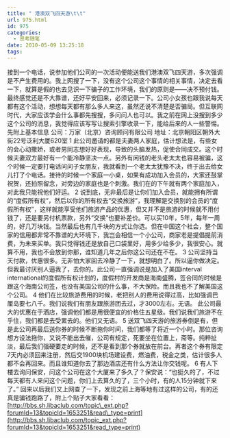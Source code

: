 ```yaml
---
title: " 港澳双飞四天游\t\t"
url: 975.html
id: 975
categories:
  - 思考随笔
date: 2010-05-09 13:25:18
tags:
---
```


接到一个电话，说参加他们公司的一次活动便能送我们港澳双飞四天游，多次强调是不产生费用的。我上网搜了一下，没有这个公司这个事情的相关事情，决定去看一下，就算是假的也去见识一下骗子的工作环境，我们的原则是——决不预付钱。最终感觉还是不大靠谱，还好平安回来，必须记录一下。公司小女孩也跟我说每天都有这个活动，想想每天都有那么多人来这，虽然还说不清楚是否骗局。但互联网时代，大家应该学会什么事都先搜搜，多问问人也可以。我之前在网上没搜到多少这个公司的消息，我觉得应该写写让搜索引擎收录一下，能给后来的人一些警惕。 先附上基本信息 公司：万家（北京）咨询顾问有限公司 地址：北京朝阳区朝外大街22号泛利大厦620室 1 此公司邀请的都是夫妻两人家庭，估计想法是，有些女的会心动撒娇，或者男同志想好好表现，导致的头脑发热，促使合同成交。这个时候夫妻双方最好有一个能冷静坚决一点。另外有闲钱的老头老太太也容易被骗，这个时候一定要打电话问问子女朋友，我就看到一个老太太犹豫不决，终于出去给女儿打了个电话。接待的时候一个家庭一小桌，如果有成功加入会员的，大家还鼓掌祝贺，还拍照留念，对旁边的家庭也是个刺激。我们在的下午就有两个家庭加入，对此我只能祝他们好运。 2 说到底，无非最后是让你们加入会员，就能拥有所谓的“度假所有权”，然后以你的所有权去“交换旅游”，我理解是交换别的会员的“度假所有权”，这样就能享受他们旅游产品的优惠，但又并不是旅游的时候就不用付钱了，还是要另付机票款，另外“交换”也要补差价。可以买10年，5年，每年一周的，好几万块钱。当然最后也有几千块的方式让你选。但在中国这个社会，整个国家的信用都非常不靠谱的大环境下，我岂会相信一个小公司，商家老是提倡提前消费，为未来买单。我只觉得钱还是放自己口袋里好，用多少给多少，我很安心。就算不用，我也不会放到你那，谁知道几年之后你这公司还在不在。 3 公司坚持当天付款，优惠很多。无非怕大家回去冷静了一下，就想明白了。所以逼你做决定。但我最讨厌别人逼我了，去你的。此公司一直强调说是加入了美国interval international的度假所有权计划的，度假村的开发商是海南盛腾，签合同的时候是跟这个海南公司签，也没有美国公司的什么事，不大保险。而且我也不了解美国这个公司。 4 他们在比较旅游费用的时候，老把别人的费用说得过高，比如强调巴厘岛要七八千。我们说我们有朋友跟旅游团去过，才3000左右。无语。 此公司最大的优惠在于酒店，强调他们都是用很便宜的价格住五星级。我们说我们旅游不在乎住，我们都是去受累去的。他们又无语。 5 送双飞四天游的旅游券倒是有，但是此公司再最后送你券的时候不断拖你时间，我们都等了将近一个小时。那位咨询想方设法拖你，又说不能出去催，公司有规定，死要坐在位置上，斋等。纯粹扯淡，最后我们强硬要走的时候，还不是看到那个券就放在前台。再者这个券有限定7天内必须回来注册，然后交1900块机场建设费，燃油费，税金之类，估计很多人都不会再回来。而且谁知道你去了那边酒店还有什么方法让你交钱呢。 6 有人下楼去询问保安，问这个公司在这个大厦来了多久了？保安说：“也挺久的了，不过每天都有人来问这个问题，你们上去算久的了，三个小时，有的人15分钟就下来了。” 回来以后我们又上网查了一下，发现之前上海等地有过这样的公司，有的还真是骗钱跑路了，附上个贴子大家看看： [http://bbs.sh.libaclub.com/topic\_ext.php?forumId=13&topicId=1653251&read\_type=print](http://bbs.sh.libaclub.com/topic_ext.php?forumId=13&topicId=1653251&read_type=print)